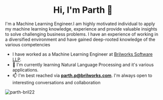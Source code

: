 
<h1 align="center">Hi, I'm Parth 👋</h1>

<!--
**parth-bril22/README.md** is a ✨ _special_ ✨ repository because its `README.md` (this file) appears on your GitHub profile.
-->

I'm a Machine Learning Engineer.I am highly motivated individual to apply my machine learning knowledge, experience and provide valuable insights to solve challenging business problems. I have an experience of working in a diversified environment and have gained deep-rooted knowledge of the various competencies

- I have worked as a Machine Learning Engineer at [Brilworks Software LLP](https://www.brilworks.com/).
- 🌱 I'm currently learning Natural Language Processing and it's various applications.
- 📫 I'm best reached via **parth.p@brilworks.com**. I'm always open to interesting conversations and collaboration

<p><img align="center" src="https://github-readme-stats.vercel.app/api?username=parth-bril22&show_icons=true" alt="parth-bril22" /></p>
